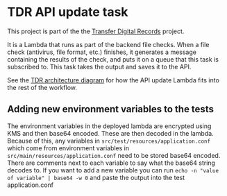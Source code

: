 # TDR API update task

This project is part of the the [Transfer Digital Records] project.

It is a Lambda that runs as part of the backend file checks. When a file
check (antivirus, file format, etc.) finishes, it generates a message containing
the results of the check, and puts it on a queue that this task is subscribed
to. This task takes the output and saves it to the API.

See the [TDR architecture diagram] for how the API update Lambda fits into the
rest of the workflow.

## Adding new environment variables to the tests
The environment variables in the deployed lambda are encrypted using KMS and then base64 encoded. These are then decoded in the lambda. Because of this, any variables in `src/test/resources/application.conf` which come from environment variables in `src/main/resources/application.conf` need to be stored base64 encoded. There are comments next to each variable to say what the base64 string decodes to. If you want to add a new variable you can run `echo -n "value of variable" | base64 -w 0` and paste the output into the test application.conf

[Transfer Digital Records]: https://github.com/nationalarchives/tdr-dev-documentation/
[TDR architecture diagram]: https://github.com/nationalarchives/tdr-dev-documentation/blob/master/beta-architecture/beta-architecture.md
